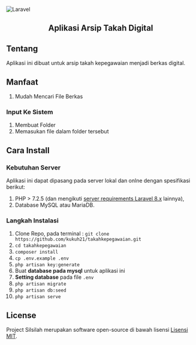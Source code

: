 ![Laravel](https://laravel.com/assets/img/components/logo-laravel.svg)

<h2 align="center">Aplikasi Arsip Takah Digital</h2>

## Tentang
Aplikasi ini dibuat untuk arsip takah kepegawaian menjadi berkas digital.

## Manfaat
1. Mudah Mencari File Berkas

### Input Ke Sistem
1. Membuat Folder
2. Memasukan file dalam folder tersebut

## Cara Install

### Kebutuhan Server

Aplikasi ini dapat dipasang pada server lokal dan onlne dengan spesifikasi berikut:

1. PHP > 7.2.5 (dan mengikuti [server requirements Laravel 8.x](https://laravel.com/docs/7.x/installation#server-requirements) lainnya),
2. Database MySQL atau MariaDB.

### Langkah Instalasi

1. Clone Repo, pada terminal : `git clone https://github.com/kukuh21/takahkepegawaian.git`
2. `cd takahkepegawaian`
3. `composer install`
4. `cp .env.example .env`
5. `php artisan key:generate`
6. Buat **database pada mysql** untuk aplikasi ini
7. **Setting database** pada file `.env`
8. `php artisan migrate`
9. `php artisan db:seed`
10. `php artisan serve`


## License

Project Silsilah merupakan software open-source di bawah lisensi [Lisensi MIT](LICENSE).